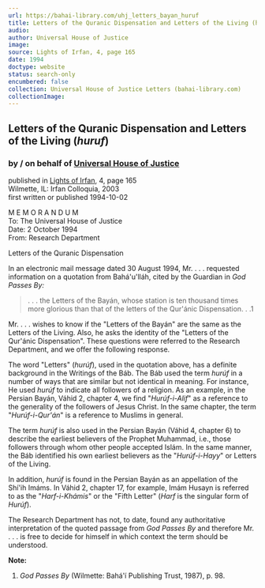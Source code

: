 ```yaml
---
url: https://bahai-library.com/uhj_letters_bayan_huruf
title: Letters of the Quranic Dispensation and Letters of the Living (huruf)
audio: 
author: Universal House of Justice
image: 
source: Lights of Irfan, 4, page 165
date: 1994
doctype: website
status: search-only
encumbered: false
collection: Universal House of Justice Letters (bahai-library.com)
collectionImage: 
---
```



## Letters of the Quranic Dispensation and Letters of the Living (_huruf_)

### by / on behalf of [Universal House of Justice](https://bahai-library.com/author/Universal+House+of+Justice)

published in [Lights of Irfan](http://bahai-library.com/lights_irfan_4), 4, page 165  
Wilmette, IL: Irfan Colloquia, 2003  
first written or published 1994-10-02


M E M O R A N D U M  
To: The Universal House of Justice  
Date: 2 October 1994  
From: Research Department  
  
Letters of the Quranic Dispensation  
  
In an electronic mail message dated 30 August 1994, Mr. . . . requested information on a quotation from Bahá'u'lláh, cited by the Guardian in _God Passes By:_

> . . . the Letters of the Bayán, whose station is ten thousand times more glorious than that of the letters of the Qur'ánic Dispensation. . .1

Mr. . . . wishes to know if the "Letters of the Bayán" are the same as the Letters of the Living. Also, he asks the identity of the "Letters of the Qur'ánic Dispensation". These questions were referred to the Research Department, and we offer the following response.  
  
The word "Letters" (_hurúf_), used in the quotation above, has a definite background in the Writings of the Báb. The Báb used the term _hurúf_ in a number of ways that are similar but not identical in meaning. For instance, He used _hurúf_ to indicate all followers of a religion. As an example, in the Persian Bayán, Váhid 2, chapter 4, we find "_Hurúf-i-Alif_" as a reference to the generality of the followers of Jesus Christ. In the same chapter, the term "_Hurúf-i-Qur'án_" is a reference to Muslims in general.  
  
The term _hurúf_ is also used in the Persian Bayán (Váhid 4, chapter 6) to describe the earliest believers of the Prophet Muhammad, i.e., those followers through whom other people accepted Islám. In the same manner, the Báb identified his own earliest believers as the "_Hurúf-i-Hayy_" or Letters of the Living.  
  
In addition, _hurúf_ is found in the Persian Bayán as an appellation of the Shí'ih Imáms. In Váhid 2, chapter 17, for example, Imám Husayn is referred to as the "_Harf-i-Khámis_" or the "Fifth Letter" (_Harf_ is the singular form of _Hurúf_).  
  
The Research Department has not, to date, found any authoritative interpretation of the quoted passage from _God Passes By_ and therefore Mr. . . . is free to decide for himself in which context the term should be understood.  
  
**Note:**

1) _God Passes By_ (Wilmette: Bahá'í Publishing Trust, 1987), p. 98.